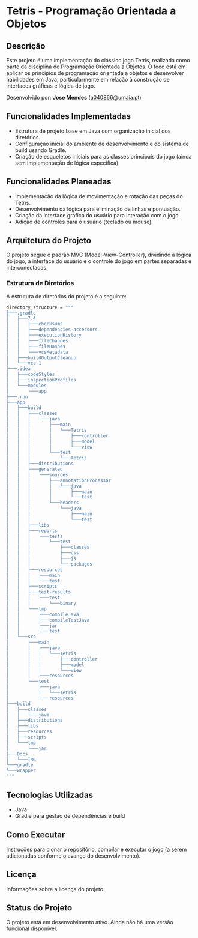 # Tetris - Programação Orientada a Objetos

## Descrição
Este projeto é uma implementação do clássico jogo Tetris, realizada como parte da disciplina de Programação Orientada a Objetos. O foco está em aplicar os princípios de programação orientada a objetos e desenvolver habilidades em Java, particularmente em relação à construção de interfaces gráficas e lógica de jogo.

Desenvolvido por: **Jose Mendes** (a040866@umaia.pt)

## Funcionalidades Implementadas
- Estrutura de projeto base em Java com organização inicial dos diretórios.
- Configuração inicial do ambiente de desenvolvimento e do sistema de build usando Gradle.
- Criação de esqueletos iniciais para as classes principais do jogo (ainda sem implementação de lógica específica).

## Funcionalidades Planeadas
- Implementação da lógica de movimentação e rotação das peças do Tetris.
- Desenvolvimento da lógica para eliminação de linhas e pontuação.
- Criação da interface gráfica do usuário para interação com o jogo.
- Adição de controles para o usuário (teclado ou mouse).

## Arquitetura do Projeto
O projeto segue o padrão MVC (Model-View-Controller), dividindo a lógica do jogo, a interface do usuário e o controle do jogo em partes separadas e interconectadas.

### Estrutura de Diretórios
A estrutura de diretórios do projeto é a seguinte:

```bash
directory_structure = """
├───.gradle
│   ├───7.4
│   │   ├───checksums
│   │   ├───dependencies-accessors
│   │   ├───executionHistory
│   │   ├───fileChanges
│   │   ├───fileHashes
│   │   └───vcsMetadata
│   ├───buildOutputCleanup
│   └───vcs-1
├───.idea
│   ├───codeStyles
│   ├───inspectionProfiles
│   └───modules
│       └───app
├───.run
├───app
│   ├───build
│   │   ├───classes
│   │   │   └───java
│   │   │       ├───main
│   │   │       │   └───Tetris
│   │   │       │       ├───controller
│   │   │       │       ├───model
│   │   │       │       └───view
│   │   │       └───test
│   │   │           └───Tetris
│   │   ├───distributions
│   │   ├───generated
│   │   │   └───sources
│   │   │       ├───annotationProcessor
│   │   │       │   └───java
│   │   │       │       ├───main
│   │   │       │       └───test
│   │   │       └───headers
│   │   │           └───java
│   │   │               ├───main
│   │   │               └───test
│   │   ├───libs
│   │   ├───reports
│   │   │   └───tests
│   │   │       └───test
│   │   │           ├───classes
│   │   │           ├───css
│   │   │           ├───js
│   │   │           └───packages
│   │   ├───resources
│   │   │   ├───main
│   │   │   └───test
│   │   ├───scripts
│   │   ├───test-results
│   │   │   └───test
│   │   │       └───binary
│   │   └───tmp
│   │       ├───compileJava
│   │       ├───compileTestJava
│   │       ├───jar
│   │       └───test
│   └───src
│       ├───main
│       │   ├───java
│       │   │   └───Tetris
│       │   │       ├───controller
│       │   │       ├───model
│       │   │       └───view
│       │   └───resources
│       └───test
│           ├───java
│           │   └───Tetris
│           └───resources
├───build
│   ├───classes
│   │   └───java
│   ├───distributions
│   ├───libs
│   ├───resources
│   ├───scripts
│   └───tmp
│       └───jar
├───Docs
│   └───IMG
└───gradle
└───wrapper
"""
```
## Tecnologias Utilizadas
- Java
- Gradle para gestao de dependências e build

## Como Executar
Instruções para clonar o repositório, compilar e executar o jogo (a serem adicionadas conforme o avanço do desenvolvimento).

## Licença
Informações sobre a licença do projeto.

## Status do Projeto
O projeto está em desenvolvimento ativo. Ainda não há uma versão funcional disponível.
